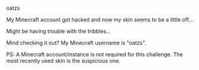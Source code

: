 oatzs

My Minecraft account got hacked and now my skin seems to be a little off...

Might be having trouble with the tribbles...

Mind checking it out? My Minecraft username is "oatzs".

PS: A Minecraft account/instance is not required for this challenge. The most recently used skin is the suspicious one.
